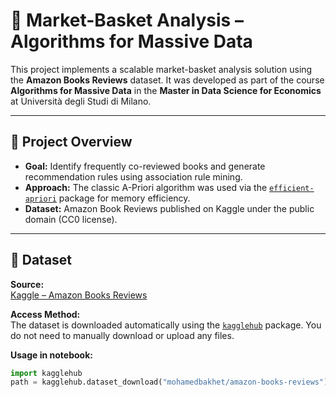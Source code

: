 # 🧠 Market-Basket Analysis – Algorithms for Massive Data

This project implements a scalable market-basket analysis solution using the **Amazon Books Reviews** dataset. It was developed as part of the course **Algorithms for Massive Data** in the **Master in Data Science for Economics** at Università degli Studi di Milano.

---

## 📌 Project Overview

- **Goal:** Identify frequently co-reviewed books and generate recommendation rules using association rule mining.
- **Approach:** The classic A-Priori algorithm was used via the [`efficient-apriori`](https://pypi.org/project/efficient-apriori/) package for memory efficiency.
- **Dataset:** Amazon Book Reviews published on Kaggle under the public domain (CC0 license).

---

## 📁 Dataset

**Source:**  
[Kaggle – Amazon Books Reviews](https://www.kaggle.com/datasets/mohamedbakhet/amazon-books-reviews)

**Access Method:**  
The dataset is downloaded automatically using the [`kagglehub`](https://pypi.org/project/kagglehub/) package. You do not need to manually download or upload any files.

**Usage in notebook:**
```python
import kagglehub
path = kagglehub.dataset_download("mohamedbakhet/amazon-books-reviews")

